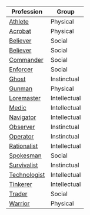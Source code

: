 |Profession |Group |
|-------| ------------ |
|[Athlete](</SkillSystem/Professions/Athlete.md>)|Physical | 
|[Acrobat](</SkillSystem/Professions/Acrobat.md>) |Physical |
|[Believer](</SkillSystem/Professions/Believer.md>)  |Social |
|[Believer](</SkillSystem/Professions/Believer.md>) |Social |
|[Commander](</SkillSystem/Professions/Commander.md>) |Social |
|[Enforcer](</SkillSystem/Professions/Enforcer.md>) |Social |
|[Ghost](</SkillSystem/Professions/Ghost.md>) |Instinctual |
|[Gunman](</SkillSystem/Professions/Gunman.md>) |Physical |
|[Loremaster](</SkillSystem/Professions/Loremaster.md>) |Intellectual |
|[Medic](</SkillSystem/Professions/Medic.md>) |Intellectual |
|[Navigator](</SkillSystem/Professions/Navigator.md>) |Intellectual |
|[Observer](</SkillSystem/Professions/Observer.md>) |Instinctual |
|[Operator](</SkillSystem/Professions/Operator.md>) |Instinctual |
|[Rationalist](</SkillSystem/Professions/Rationalist.md>) |Intellectual |
|[Spokesman](</SkillSystem/Professions/Spokesman.md>) |Social |
|[Survivalist](</SkillSystem/Professions/Survivalist.md>) |Instinctual |
|[Technologist](</SkillSystem/Professions/Technologist.md>) |Intellectual |
|[Tinkerer](</SkillSystem/Professions/Tinkerer.md>) |Intellectual |
|[Trader](</SkillSystem/Professions/Trader.md>) |Social |
|[Warrior](</SkillSystem/Professions/Warrior.md>) |Physical |
